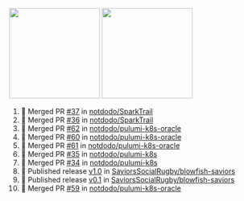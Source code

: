<a href="https://github.com/notdodo"><img src="https://github-readme-stats.vercel.app/api?username=notdodo&count_private=true&theme=dark" height="180" /></a> <a href="https://github.com/notdodo"><img src="https://github-readme-stats.vercel.app/api/top-langs/?username=notdodo&langs_count=8&theme=dark&hide=tex,java,html,css&layout=compact" height="180" /></a>

<!--START_SECTION:activity-->
1. 🎉 Merged PR [#37](https://github.com/notdodo/SparkTrail/pull/37) in [notdodo/SparkTrail](https://github.com/notdodo/SparkTrail)
2. 🎉 Merged PR [#36](https://github.com/notdodo/SparkTrail/pull/36) in [notdodo/SparkTrail](https://github.com/notdodo/SparkTrail)
3. 🎉 Merged PR [#62](https://github.com/notdodo/pulumi-k8s-oracle/pull/62) in [notdodo/pulumi-k8s-oracle](https://github.com/notdodo/pulumi-k8s-oracle)
4. 🎉 Merged PR [#60](https://github.com/notdodo/pulumi-k8s-oracle/pull/60) in [notdodo/pulumi-k8s-oracle](https://github.com/notdodo/pulumi-k8s-oracle)
5. 🎉 Merged PR [#61](https://github.com/notdodo/pulumi-k8s-oracle/pull/61) in [notdodo/pulumi-k8s-oracle](https://github.com/notdodo/pulumi-k8s-oracle)
6. 🎉 Merged PR [#35](https://github.com/notdodo/pulumi-k8s/pull/35) in [notdodo/pulumi-k8s](https://github.com/notdodo/pulumi-k8s)
7. 🎉 Merged PR [#34](https://github.com/notdodo/pulumi-k8s/pull/34) in [notdodo/pulumi-k8s](https://github.com/notdodo/pulumi-k8s)
8. 🚀 Published release [v1.0](https://github.com/SaviorsSocialRugby/blowfish-saviors/releases/tag/v1.0) in [SaviorsSocialRugby/blowfish-saviors](https://github.com/SaviorsSocialRugby/blowfish-saviors)
9. 🚀 Published release [v0.1](https://github.com/SaviorsSocialRugby/blowfish-saviors/releases/tag/v0.1) in [SaviorsSocialRugby/blowfish-saviors](https://github.com/SaviorsSocialRugby/blowfish-saviors)
10. 🎉 Merged PR [#59](https://github.com/notdodo/pulumi-k8s-oracle/pull/59) in [notdodo/pulumi-k8s-oracle](https://github.com/notdodo/pulumi-k8s-oracle)
<!--END_SECTION:activity-->
